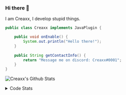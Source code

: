 ### Hi there 👋

I am Creaxx, I develop stupid things. 

```java
public class Creaxx implements JavaPlugin {

    public void onEnable() {
        System.out.println("Hello there!");
    }
    
    public String getContactInfo() {
        return "Message me on discord: Creaxx#0001";
    }
}
```

![Creaxx's Github Stats](https://github-readme-stats.vercel.app/api?username=CreaxxOG&show_icons=true&theme=dark&count_private=true)

<details>
  <summary>Code Stats</summary>

<!--START_SECTION:waka-->
![Code Time](http://img.shields.io/badge/Code%20Time-1%2C408%20hrs%2031%20mins-blue)

![Lines of code](https://img.shields.io/badge/From%20Hello%20World%20I%27ve%20Written-725.7%20thousand%20lines%20of%20code-blue)

**🐱 My GitHub Data** 

> 📦 104.3 kB Used in GitHub's Storage 
 > 
> 🏆 2,210 Contributions in the Year 2023
 > 
> 🚫 Not Opted to Hire
 > 
> 📜 4 Public Repositories 
 > 
> 🔑 3 Private Repositories 
 > 
**I'm a Night 🦉** 

```text
🌞 Morning                419 commits         ██░░░░░░░░░░░░░░░░░░░░░░░   07.31 % 
🌆 Daytime                2427 commits        ███████████░░░░░░░░░░░░░░   42.33 % 
🌃 Evening                2768 commits        ████████████░░░░░░░░░░░░░   48.27 % 
🌙 Night                  120 commits         █░░░░░░░░░░░░░░░░░░░░░░░░   02.09 % 
```
📅 **I'm Most Productive on Saturday** 

```text
Monday                   709 commits         ███░░░░░░░░░░░░░░░░░░░░░░   12.36 % 
Tuesday                  814 commits         ████░░░░░░░░░░░░░░░░░░░░░   14.20 % 
Wednesday                837 commits         ████░░░░░░░░░░░░░░░░░░░░░   14.60 % 
Thursday                 937 commits         ████░░░░░░░░░░░░░░░░░░░░░   16.34 % 
Friday                   552 commits         ██░░░░░░░░░░░░░░░░░░░░░░░   09.63 % 
Saturday                 976 commits         ████░░░░░░░░░░░░░░░░░░░░░   17.02 % 
Sunday                   909 commits         ████░░░░░░░░░░░░░░░░░░░░░   15.85 % 
```


📊 **This Week I Spent My Time On** 

```text
💬 Programming Languages: 
Java                     9 hrs 17 mins       ████████████████████░░░░░   81.43 % 
Kotlin                   1 hr 3 mins         ██░░░░░░░░░░░░░░░░░░░░░░░   09.24 % 
XML                      43 mins             ██░░░░░░░░░░░░░░░░░░░░░░░   06.37 % 
GitIgnore file           11 mins             ░░░░░░░░░░░░░░░░░░░░░░░░░   01.64 % 
YAML                     8 mins              ░░░░░░░░░░░░░░░░░░░░░░░░░   01.21 % 

🔥 Editors: 
IntelliJ                 11 hrs 24 mins      █████████████████████████   100.00 % 
```

**I Mostly Code in Java** 

```text
Java                     57 repos            ███████████████████░░░░░░   76.00 % 
Kotlin                   10 repos            ███░░░░░░░░░░░░░░░░░░░░░░   13.33 % 
CSS                      2 repos             █░░░░░░░░░░░░░░░░░░░░░░░░   02.67 % 
JavaScript               2 repos             █░░░░░░░░░░░░░░░░░░░░░░░░   02.67 % 
EJS                      1 repo              ░░░░░░░░░░░░░░░░░░░░░░░░░   01.33 % 
```




 Last Updated on 23/07/2023 12:33:19 UTC
<!--END_SECTION:waka-->
</details>
